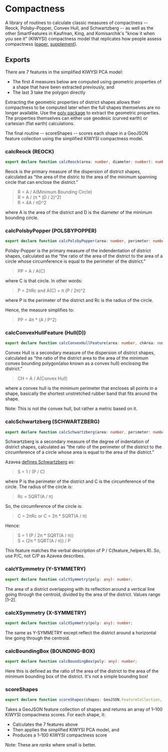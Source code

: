 # Compactness

A library of routines to calculate classic measures of compactness -- Reock,
Polsby–Popper, Convex Hull, and Schwartzberg -- as well as the other SmartFeatures
in Kaufman, King, and Komisarchik's "know it when you see it" (KIWYSI) compactness
model that replicates how people assess compactness
([paper](https://gking.harvard.edu/files/gking/files/compact.pdf),
[supplement](https://gking.harvard.edu/files/gking/files/compact_supplement.pdf)).

## Exports

There are 7 features in the simplified KIWYSI PCA model:

* The first 4 measures below are computed using geometric properties of a shape that have been extracted previously, and
* The last 3 take the polygon directly

Extracting the geometric properties of district shapes allows their compactness
to be computed later when the full shapes themselves are no longer available.
Use the [poly package](https://www.npmjs.com/package/@dra2020/poly) to extract the geometric properties.
The properties themselves can either use geodesic (curved earth) or cartesian (flat earth) calculations.

The final routine -- scoreShapes -- scores each shape in a GeoJSON feature collection
using the simplified KIWYSI compactness model.

### calcReock (REOCK)

``` TypeScript
export declare function calcReock(area: number, diameter: number): number;
```

Reock is the primary measure of the dispersion of district
shapes, calculated as “the area of the distric to the area of the minimum spanning
circle that can enclose the district.”

> R = A / A(Minimum Bounding Circle)  
> R = A / (π * (D / 2)^2)  
> R = 4A / πD^2

where A is the area of the district and D is the diameter of the minimum bounding circle.

### calcPolsbyPopper (POLSBYPOPPER)

``` TypeScript
export declare function calcPolsbyPopper(area: number, perimeter: number): number;
```

Polsby-Popper is the primary measure of the indendentation
of district shapes, calculated as the “the ratio of the area of the district to
the area of a circle whose circumference is equal to the perimeter of the district.”

> PP = A / A(C)

where C is that circle. In other words:

> P = 2πRc and A(C) = π (P / 2π)^2

where P is the perimeter of the district and Rc is the radius of the circle.

Hence, the measure simplifies to:

> PP = 4π * (A / P^2)

### calcConvexHullFeature (Hull(D))

``` TypeScript
export declare function calcConvexHullFeature(area: number, chArea: number): number;
```

Convex Hull is a secondary measure of the dispersion of
district shapes, calculated as “the ratio of the district area to the area of
the minimum convex bounding polygon(also known as a convex hull) enclosing the
district.”

> CH = A / A(Convex Hull)

where a convex hull is the minimum perimeter that encloses all points in a shape, basically the shortest
unstretched rubber band that fits around the shape.

Note: This is not *the* convex hull, but rather a metric based on it.

### calcSchwartzberg (SCHWARTZBERG)

``` TypeScript
export declare function calcSchwartzberg(area: number, perimeter: number): number;
```

Schwartzberg is a secondary measure of the degree of
indentation of district shapes, calculated as “the ratio of the perimeter of the
district to the circumference of a circle whose area is equal to the area of the
district.”

Azavea [defines Schwartzberg](https://www.azavea.com/blog/2016/07/11/measuring-district-compactness-postgis/) as:

> S = 1 / (P / C)

where P is the perimeter of the district and C is the circumference of the circle. The radius of the circle is:

> Rc = SQRT(A / π)

So, the circumference of the circle is:

> C = 2πRc or C = 2π * SQRT(A / π)

Hence:

> S = 1 (P / 2π \* SQRT(A / π))  
> S = (2π \* SQRT(A / π)) / P

This feature matches the verbal description of P / C(feature_helpers.R).
So, use P/C, not C/P as Azavea describes.

### calcYSymmetry (Y-SYMMETRY)

``` TypeScript
export declare function calcYSymmetry(poly: any): number;
```

The area of a district overlapping with its
reflection around a vertical line going through the centroid, divided by
the area of the district. Values range [1–2].

### calcXSymmetry (X-SYMMETRY)

``` TypeScript
export declare function calcXSymmetry(poly: any): number;
```

The same as Y-SYMMETRY except reflect the district
around a horizontal line going through the centroid.

### calcBoundingBox (BOUNDING-BOX)

``` TypeScript
export declare function calcBoundingBox(poly: any): number;
```

Here this is defined as the ratio of the area of the
district to the area of the minimum bounding box of the district. It's not a
simple bounding box!

### scoreShapes

``` TypeScript
export declare function scoreShapes(shapes: GeoJSON.FeatureCollection, pca: T.PCAModel, options?: Poly.PolyOptions): number[];
```

Takes a GeoJSON feature collection of shapes and returns an array of 1–100 KIWYSI compactness scores.
For each shape, it:

* Calculates the 7 features above
* Then applies the simplified KIWYSI PCA model, and
* Produces a 1–100 KIWYSI compactness score

Note: These are *ranks* where small is better.

